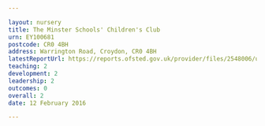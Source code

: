 ```yaml
---

layout: nursery
title: The Minster Schools' Children's Club
urn: EY100681
postcode: CR0 4BH
address: Warrington Road, Croydon, CR0 4BH
latestReportUrl: https://reports.ofsted.gov.uk/provider/files/2548006/urn/EY100681.pdf
teaching: 2
development: 2
leadership: 2
outcomes: 0
overall: 2
date: 12 February 2016

---
```

